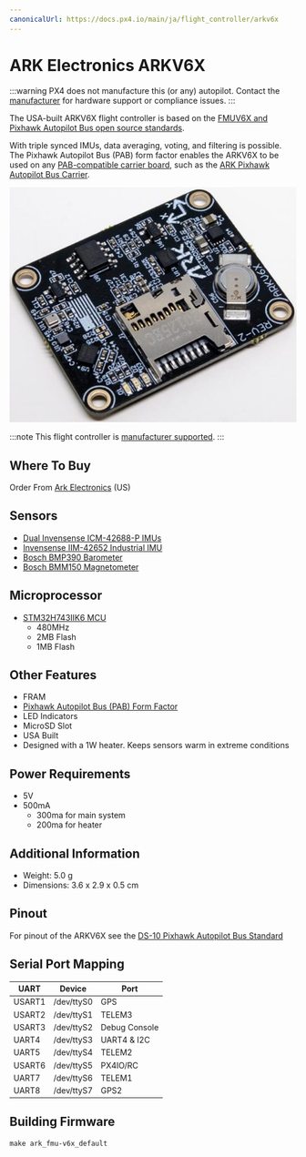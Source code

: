 ```yaml
---
canonicalUrl: https://docs.px4.io/main/ja/flight_controller/arkv6x
---
```


# ARK Electronics ARKV6X

:::warning
PX4 does not manufacture this (or any) autopilot. Contact the [manufacturer](https://arkelectron.com/contact-us/) for hardware support or compliance issues.
:::

The USA-built ARKV6X flight controller is based on the [FMUV6X and Pixhawk Autopilot Bus open source standards](https://github.com/pixhawk/Pixhawk-Standards).

With triple synced IMUs, data averaging, voting, and filtering is possible. The Pixhawk Autopilot Bus (PAB) form factor enables the ARKV6X to be used on any [PAB-compatible carrier board](../flight_controller/pixhawk_autopilot_bus.md), such as the [ARK Pixhawk Autopilot Bus Carrier](../flight_controller/arkpab.md).

![ARKV6X Main Photo](../../assets/flight_controller/arkv6x/ark_v6x_front.jpg)

:::note
This flight controller is [manufacturer supported](../flight_controller/autopilot_manufacturer_supported.md).
:::

## Where To Buy

Order From [Ark Electronics](https://arkelectron.com/product/arkv6x/) (US)

## Sensors

- [Dual Invensense ICM-42688-P IMUs](https://invensense.tdk.com/products/motion-tracking/6-axis/icm-42688-p/)
- [Invensense IIM-42652 Industrial IMU](https://invensense.tdk.com/products/smartindustrial/iim-42652/)
- [Bosch BMP390 Barometer](https://www.bosch-sensortec.com/products/environmental-sensors/pressure-sensors/pressure-sensors-bmp390.html)
- [Bosch BMM150 Magnetometer](https://www.bosch-sensortec.com/products/motion-sensors/magnetometers-bmm150/)

## Microprocessor

- [STM32H743IIK6 MCU](https://www.st.com/en/microcontrollers-microprocessors/stm32h743ii.html)
  - 480MHz
  - 2MB Flash
  - 1MB Flash

## Other Features

- FRAM
- [Pixhawk Autopilot Bus (PAB) Form Factor](https://github.com/pixhawk/Pixhawk-Standards/blob/master/DS-010%20Pixhawk%20Autopilot%20Bus%20Standard.pdf)
- LED Indicators
- MicroSD Slot
- USA Built
- Designed with a 1W heater. Keeps sensors warm in extreme conditions

## Power Requirements

- 5V
- 500mA
  - 300ma for main system
  - 200ma for heater

## Additional Information

- Weight: 5.0 g
- Dimensions: 3.6 x 2.9 x 0.5 cm

## Pinout

For pinout of the ARKV6X see the [DS-10 Pixhawk Autopilot Bus Standard](https://github.com/pixhawk/Pixhawk-Standards/blob/master/DS-010%20Pixhawk%20Autopilot%20Bus%20Standard.pdf)

## Serial Port Mapping

| UART   | Device     | Port          |
| ------ | ---------- | ------------- |
| USART1 | /dev/ttyS0 | GPS           |
| USART2 | /dev/ttyS1 | TELEM3        |
| USART3 | /dev/ttyS2 | Debug Console |
| UART4  | /dev/ttyS3 | UART4 & I2C   |
| UART5  | /dev/ttyS4 | TELEM2        |
| USART6 | /dev/ttyS5 | PX4IO/RC      |
| UART7  | /dev/ttyS6 | TELEM1        |
| UART8  | /dev/ttyS7 | GPS2          |

## Building Firmware

```
make ark_fmu-v6x_default
```
